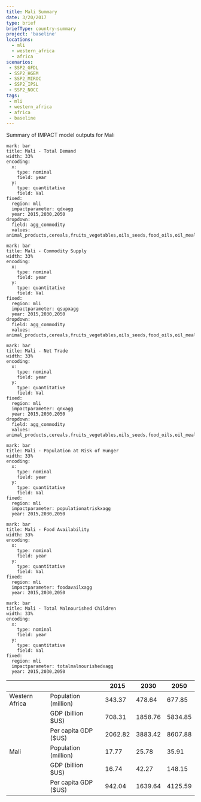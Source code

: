 ```yaml
---
title: Mali Summary
date: 3/20/2017
type: brief
briefType: country-summary
project: 'baseline'
locations:
  - mli
  - western_africa
  - africa
scenarios:
 - SSP2_GFDL
 - SSP2_HGEM
 - SSP2_MIROC
 - SSP2_IPSL
 - SSP2_NOCC
tags:
 - mli
 - western_africa
 - africa
 - baseline
---
```

Summary of IMPACT model outputs for Mali

```chart
mark: bar
title: Mali - Total Demand
width: 33%
encoding:
  x:
    type: nominal
    field: year
  y:
    type: quantitative
    field: Val
fixed:
  region: mli
  impactparameter: qdxagg
  year: 2015,2030,2050
dropdown:
  field: agg_commodity
  values: animal_products,cereals,fruits_vegetables,oils_seeds,food_oils,oil_meals,other,pulses,roots_tubers,sugar
```

```chart
mark: bar
title: Mali - Commodity Supply
width: 33%
encoding:
  x:
    type: nominal
    field: year
  y:
    type: quantitative
    field: Val
fixed:
  region: mli
  impactparameter: qsupxagg
  year: 2015,2030,2050
dropdown:
  field: agg_commodity
  values: animal_products,cereals,fruits_vegetables,oils_seeds,food_oils,oil_meals,other,pulses,roots_tubers,sugar
```

```chart
mark: bar
title: Mali - Net Trade
width: 33%
encoding:
  x:
    type: nominal
    field: year
  y:
    type: quantitative
    field: Val
fixed:
  region: mli
  impactparameter: qnxagg
  year: 2015,2030,2050
dropdown:
  field: agg_commodity
  values: animal_products,cereals,fruits_vegetables,oils_seeds,food_oils,oil_meals,other,pulses,roots_tubers,sugar
```

```chart
mark: bar
title: Mali - Population at Risk of Hunger
width: 33%
encoding:
  x:
    type: nominal
    field: year
  y:
    type: quantitative
    field: Val
fixed:
  region: mli
  impactparameter: populationatriskxagg
  year: 2015,2030,2050
```

```chart
mark: bar
title: Mali - Food Availability
width: 33%
encoding:
  x:
    type: nominal
    field: year
  y:
    type: quantitative
    field: Val
fixed:
  region: mli
  impactparameter: foodavailxagg
  year: 2015,2030,2050
```

```chart
mark: bar
title: Mali - Total Malnourished Children
width: 33%
encoding:
  x:
    type: nominal
    field: year
  y:
    type: quantitative
    field: Val
fixed:
  region: mli
  impactparameter: totalmalnourishedxagg
  year: 2015,2030,2050
```

|   |   | 2015 | 2030 | 2050 |
|---|---|---|---|---|
| Western Africa | Population (million) | 343.37 | 478.64 | 677.85 |
|  | GDP (billion $US) | 708.31 | 1858.76 | 5834.85 |
|  | Per capita GDP ($US) | 2062.82 | 3883.42 | 8607.88 |
| Mali | Population (million) | 17.77 | 25.78 | 35.91 |
|  | GDP (billion $US) | 16.74 | 42.27 | 148.15 |
|  | Per capita GDP ($US) | 942.04| 1639.64| 4125.59|